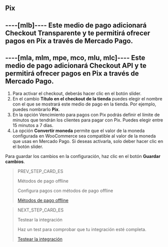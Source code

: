 ## Pix

----[mlb]----
Este medio de pago adicionará Checkout Transparente y te permitirá ofrecer pagos en Pix a través de Mercado Pago.
------------

----[mla, mlm, mpe, mco, mlu, mlc]----
Este medio de pago adicionará Checkout API y te permitirá ofrecer pagos en Pix a través de Mercado Pago.
------------

1. Para activar el checkout, deberás hacer clic en el botón slider.
2. En el cambio **Título en el checkout de la tienda** puedes elegir el nombre con el que se mostrará este medio de pago en la tienda. Por ejemplo, puedes nombrarlo **Pix**.
3. En la opción Vencimiento para pagos con Pix podrás definir el límite de minutos que tendrán los clientes para pagar con Pix. Puedes elegir entre 15 minutos a 7 días.
4. La opción **Convertir moneda** permite que el valor de la moneda configurada en WooCommerce sea compatible al valor de la moneda que usas en Mercado Pago. Si deseas activarla, solo deber hacer clic en el botón slider. 

Para guardar los cambios en la configuración, haz clic en el botón **Guardar cambios**.

> PREV_STEP_CARD_ES
>
> Métodos de pago offline
>
> Configura pagos con métodos de pago offline
>
> [Métodos de pago offline](/developers/es/docs/woocommerce/payments-configuration/offline-payments)

> NEXT_STEP_CARD_ES
>
> Testear la integración
>
> Haz un test para comprobar que tu integración esté completa.
>
> [Testear la integración](/developers/es/docs/woocommerce/integration-test)